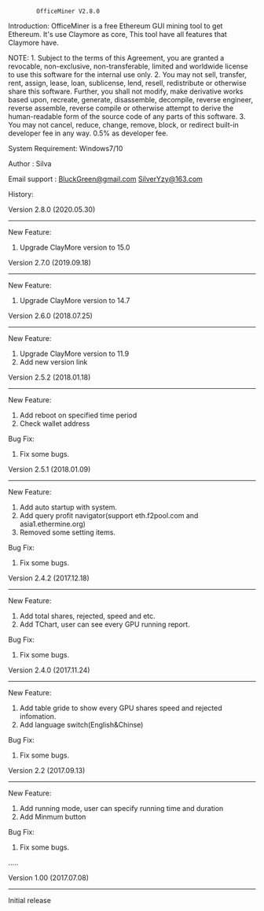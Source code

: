 			OfficeMiner V2.8.0

Introduction:
	OfficeMiner is a free Ethereum GUI mining tool to get Ethereum. It's use Claymore as core, 
	This tool have all features that Claymore have.

NOTE:
	1. Subject to the terms of this Agreement, you are granted a revocable, 
		non-exclusive, non-transferable, limited and worldwide license to use this 
		software for the internal use only.
	2. You may not sell, transfer, rent, assign, lease, loan, sublicense, lend, 
		resell, redistribute or otherwise share this software. Further, you shall not modify, 
		make derivative works based upon, recreate, generate, disassemble, decompile, reverse engineer, 
		reverse assemble, reverse compile or otherwise attempt to derive the human-readable form of 
		the source code of any parts of this software.
	3. You may not cancel, reduce, change, remove, block, or redirect built-in developer fee 
		in any way. 0.5% as developer fee.

System Requirement:
	Windows7/10

Author :
	Silva

Email support : 
	BluckGreen@gmail.com
  SilverYzy@163.com


History:

Version 2.8.0 (2020.05.30)
*************************************************************************
New Feature:
1. Upgrade ClayMore version to 15.0


Version 2.7.0 (2019.09.18)
*************************************************************************
New Feature:
1. Upgrade ClayMore version to 14.7


Version 2.6.0 (2018.07.25)
*************************************************************************
New Feature:
1. Upgrade ClayMore version to 11.9
2. Add new version link

Version 2.5.2 (2018.01.18)
*************************************************************************
New Feature:
1. Add reboot on specified time period
2. Check wallet address
    
Bug Fix:
1) Fix some bugs.

Version 2.5.1 (2018.01.09)
*************************************************************************
New Feature:
1. Add auto startup with system.
2. Add query profit navigator(support eth.f2pool.com and asia1.ethermine.org)
3. Removed some setting items.
    
Bug Fix:
1) Fix some bugs.

Version 2.4.2 (2017.12.18)
*************************************************************************
New Feature:
1. Add total shares, rejected, speed and etc.
2. Add TChart, user can see every GPU running report.

Bug Fix:
1) Fix some bugs.

Version 2.4.0 (2017.11.24)
*************************************************************************
New Feature:
1. Add table gride to show every GPU shares speed and rejected infomation.
2. Add language switch(English&Chinse)

Bug Fix:
1) Fix some bugs.

Version 2.2 (2017.09.13)
*************************************************************************
New Feature:
1. Add running mode, user can specify running time and duration
2. Add Minmum button

Bug Fix:
1) Fix some bugs.


.....


Version 1.00 (2017.07.08)
*************************************************************************
Initial release
